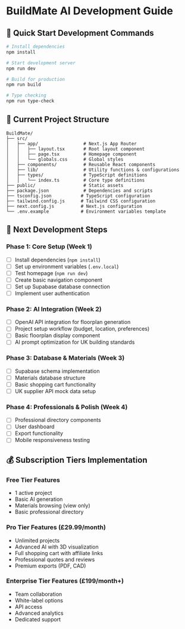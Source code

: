 # BuildMate AI Development Guide

## 🚀 Quick Start Development Commands

```bash
# Install dependencies
npm install

# Start development server
npm run dev

# Build for production
npm run build

# Type checking
npm run type-check
```

## 📁 Current Project Structure

```
BuildMate/
├── src/
│   ├── app/                 # Next.js App Router
│   │   ├── layout.tsx       # Root layout component
│   │   ├── page.tsx         # Homepage component
│   │   └── globals.css      # Global styles
│   ├── components/          # Reusable React components
│   ├── lib/                 # Utility functions & configurations
│   ├── types/               # TypeScript definitions
│   │   └── index.ts         # Core type definitions
├── public/                  # Static assets
├── package.json             # Dependencies and scripts
├── tsconfig.json           # TypeScript configuration
├── tailwind.config.js      # Tailwind CSS configuration
├── next.config.js          # Next.js configuration
└── .env.example            # Environment variables template
```

## 🎯 Next Development Steps

### Phase 1: Core Setup (Week 1)
- [ ] Install dependencies (`npm install`)
- [ ] Set up environment variables (`.env.local`)
- [ ] Test homepage (`npm run dev`)
- [ ] Create basic navigation component
- [ ] Set up Supabase database connection
- [ ] Implement user authentication

### Phase 2: AI Integration (Week 2)
- [ ] OpenAI API integration for floorplan generation
- [ ] Project setup workflow (budget, location, preferences)
- [ ] Basic floorplan display component
- [ ] AI prompt optimization for UK building standards

### Phase 3: Database & Materials (Week 3)
- [ ] Supabase schema implementation
- [ ] Materials database structure
- [ ] Basic shopping cart functionality
- [ ] UK supplier API mock data setup

### Phase 4: Professionals & Polish (Week 4)
- [ ] Professional directory components
- [ ] User dashboard
- [ ] Export functionality
- [ ] Mobile responsiveness testing

## 💰 Subscription Tiers Implementation

### Free Tier Features
- 1 active project
- Basic AI generation
- Materials browsing (view only)
- Basic professional directory

### Pro Tier Features (£29.99/month)
- Unlimited projects
- Advanced AI with 3D visualization
- Full shopping cart with affiliate links
- Professional quotes and reviews
- Premium exports (PDF, CAD)

### Enterprise Tier Features (£199/month+)
- Team collaboration
- White-label options
- API access
- Advanced analytics
- Dedicated support
